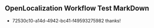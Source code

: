## OpenLocalization Workflow Test MarkDown
* 72530c10-a14d-4942-bc41-f49593275982 thanks!

<!--HONumber=Aug16_HO2-->



